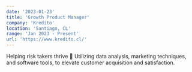 ```yaml
---
date: '2023-01-23'
title: 'Growth Product Manager'
company: 'Kredito'
location: 'Santiago, CL'
range: 'Jan 2023 - Present'
url: 'https://www.kredito.cl/'
---
```


Helping risk takers thrive 🌱 Utilizing data analysis, marketing techniques, and software tools, to elevate customer acquisition and satisfaction.
